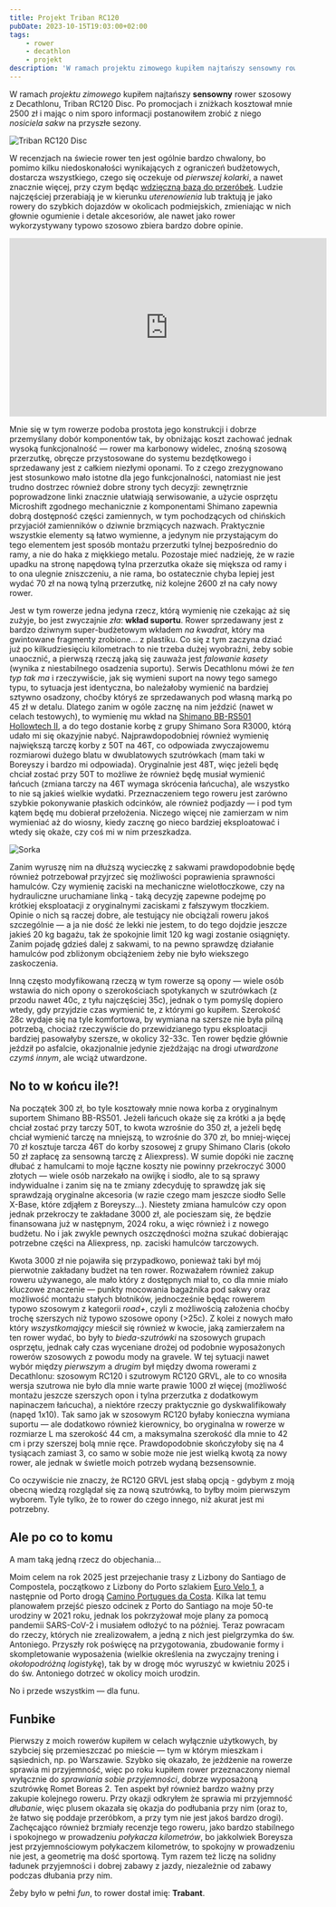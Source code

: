 ```yaml
---
title: Projekt Triban RC120
pubDate: 2023-10-15T19:03:00+02:00
tags:
    - rower
    - decathlon
    - projekt
description: 'W ramach projektu zimowego kupiłem najtańszy sensowny rower szosowy z Decathlonu, Triban RC120 Disc. Po promocjach i zniżkach kosztował mnie 2500 zł i mając o nim sporo informacji postanowiłem zrobić z niego nosiciela sakw na przyszłe sezony.'
---
```


W ramach _projektu zimowego_ kupiłem najtańszy **sensowny** rower szosowy z Decathlonu, Triban RC120 Disc. Po promocjach i zniżkach kosztował mnie 2500 zł i mając o nim sporo informacji postanowiłem zrobić z niego _nosiciela sakw_ na przyszłe sezony.

![Triban RC120 Disc](https://i.imgur.com/nmFBVvWh.jpg)

W recenzjach na świecie rower ten jest ogólnie bardzo chwalony, bo pomimo kilku niedoskonałości wynikających z ograniczeń budżetowych, dostarcza wszystkiego, czego się oczekuje od _pierwszej kolarki_, a nawet znacznie więcej, przy czym będąc [wdzięczną bazą do przeróbek](https://steffsworld.jimdo.com/bikesport/test-triban-rc-120-disc-en/). Ludzie najczęściej przerabiają je w kierunku _uterenowienia_ lub traktują je jako rowery do szybkich dojazdów w okolicach podmiejskich, zmieniając w nich głownie ogumienie i detale akcesoriów, ale nawet jako rower wykorzystywany typowo szosowo zbiera bardzo dobre opinie.

<div class="center"><iframe width="560" height="315" src="https://www.youtube-nocookie.com/embed/F-0KIPE6Cxs?si=0JOv-RNmOQjns_ta" title="YouTube video player" frameborder="0" allow="accelerometer; autoplay; clipboard-write; encrypted-media; gyroscope; picture-in-picture; web-share" allowfullscreen></iframe></div>

Mnie się w tym rowerze podoba prostota jego konstrukcji i dobrze przemyślany dobór komponentów tak, by obniżając koszt zachować jednak wysoką funkcjonalność &mdash; rower ma karbonowy widelec, znośną szosową przerzutkę, obręcze przystosowane do systemu bezdętkowego i sprzedawany jest z całkiem niezłymi oponami. To z czego zrezygnowano jest stosunkowo mało istotne dla jego funkcjonalności, natomiast nie jest trudno dostrzec również dobre strony tych decyzji: zewnętrznie poprowadzone linki znacznie ułatwiają serwisowanie, a użycie osprzętu Microshift zgodnego mechanicznie z komponentami Shimano zapewnia dobrą dostępność części zamiennych, w tym pochodzących od chińskich przyjaciół zamienników o dziwnie brzmiących nazwach. Praktycznie wszystkie elementy są łatwo wymienne, a jedynym nie przystającym do tego elementem jest sposób montażu przerzutki tylnej bezpośrednio do ramy, a nie do haka z miękkiego metalu. Pozostaje mieć nadzieję, że w razie upadku na stronę napędową tylna przerzutka okaże się miększa od ramy i to ona ulegnie zniszczeniu, a nie rama, bo ostatecznie chyba lepiej jest wydać 70 zł na nową tylną przerzutkę, niż kolejne 2600 zł na cały nowy rower.

Jest w tym rowerze jedna jedyna rzecz, którą wymienię nie czekając aż się zużyje, bo jest zwyczajnie _zła_: **wkład suportu**. Rower sprzedawany jest z bardzo dziwnym super-budżetowym wkładem _na kwadrat_, który ma gwintowane fragmenty zrobione... z plastiku. Co się z tym zaczyna dziać już po kilkudziesięciu kilometrach to nie trzeba dużej wyobraźni, żeby sobie unaocznić, a pierwszą rzeczą jaką się zauważa jest _falowanie kasety_ (wynika z niestabilnego osadzenia suportu). Serwis Decathlonu mówi że _ten typ tak ma_ i rzeczywiście, jak się wymieni suport na nowy tego samego typu, to sytuacja jest identyczna, bo należałoby wymienić na bardziej sztywno osadzony, choćby któryś ze sprzedawanych pod własną marką po 45 zł w detalu. Dlatego zanim w ogóle zacznę na nim jeździć (nawet w celach testowych), to wymienię mu wkład na [Shimano BB-RS501 Hollowtech II](https://bike.shimano.com/pl-PL/product/component/tiagra-4700/BB-RS501.html), a do tego dostanie korbę z grupy Shimano Sora R3000, którą udało mi się okazyjnie nabyć. Najprawdopodobniej również wymienię największą tarczę korby z 50T na 46T, co odpowiada zwyczajowemu rozmiarowi dużego blatu w dwublatowych szutrówkach (mam taki w Boreyszy i bardzo mi odpowiada). Oryginalnie jest 48T, więc jeżeli będę chciał zostać przy 50T to możliwe że również będę musiał wymienić łańcuch (zmiana tarczy na 46T wymaga skrócenia łańcucha), ale wszystko to nie są jakieś wielkie wydatki. Przeznaczeniem tego roweru jest zarówno szybkie pokonywanie płaskich odcinków, ale również podjazdy &mdash; i pod tym kątem będę mu dobierał przełożenia. Niczego więcej nie zamierzam w nim wymieniać aż do wiosny, kiedy zacznę go nieco bardziej eksploatować i wtedy się okaże, czy coś mi w nim przeszkadza.

![Sorka](https://i.imgur.com/xyd9bsEh.jpg)

Zanim wyruszę nim na dłuższą wycieczkę z sakwami prawdopodobnie będę również potrzebował przyjrzeć się możliwości poprawienia sprawności hamulców. Czy wymienię zaciski na mechaniczne wielotłoczkowe, czy na hydrauliczne uruchamiane linką - taką decyzję zapewne podejmę po krótkiej eksploatacji z oryginalnymi zaciskami z fałszywym tłoczkiem. Opinie o nich są raczej dobre, ale testujący nie obciążali roweru jakoś szczególnie &mdash; a ja nie dość że lekki nie jestem, to do tego dojdzie jeszcze jakieś 20 kg bagażu, tak że spokojnie limit 120 kg wagi zostanie osiągnięty. Zanim pojadę gdzieś dalej z sakwami, to na pewno sprawdzę działanie hamulców pod zbliżonym obciążeniem żeby nie było wiekszego zaskoczenia.

Inną często modyfikowaną rzeczą w tym rowerze są opony &mdash; wiele osób wstawia do nich opony o szerokościach spotykanych w szutrówkach (z przodu nawet 40c, z tyłu najczęściej 35c), jednak o tym pomyślę dopiero wtedy, gdy przyjdzie czas wymienić te, z którymi go kupiłem. Szerokość 28c wydaje się na tyle komfortowa, by wymiana na szersze nie była pilną potrzebą, chociaż rzeczywiście do przewidzianego typu eksploatacji bardziej pasowałyby szersze, w okolicy 32-33c. Ten rower będzie głównie jeździł po asfalcie, okazjonalnie jedynie zjeżdżając na drogi _utwardzone czymś innym_, ale wciąż utwardzone.

## No to w końcu ile?!

Na początek 300 zł, bo tyle kosztowały mnie nowa korba z oryginalnym suportem Shimano BB-RS501. Jeżeli łańcuch okaże się za krótki a ja będę chciał zostać przy tarczy 50T, to kwota wzrośnie do 350 zł, a jeżeli będę chciał wymienić tarczę na mniejszą, to wzrośnie do 370 zł, bo mniej-więcej 70 zł kosztuje tarcza 46T do korby szosowej z grupy Shimano Claris (około 50 zł zapłacę za sensowną tarczę z Aliexpress). W sumie dopóki nie zacznę dłubać z hamulcami to moje łączne koszty nie powinny przekroczyć 3000 złotych &mdash; wiele osób narzekało na owijkę i siodło, ale to są sprawy indywidualne i zanim się na te zmiany zdecyduję to sprawdzę jak się sprawdzają oryginalne akcesoria (w razie czego mam jeszcze siodło Selle X-Base, które zdjąłem z Boreyszy...). Niestety zmiana hamulców czy opon jednak przekroczy te zakładane 3000 zł, ale pocieszam się, że będzie finansowana już w następnym, 2024 roku, a więc również i z nowego budżetu. No i jak zwykle pewnych oszczędności można szukać dobierając potrzebne części na Aliexpress, np. zaciski hamulców tarczowych.

Kwota 3000 zł nie pojawiła się przypadkowo, ponieważ taki był mój pierwotnie zakładany budżet na ten rower. Rozważałem również zakup roweru używanego, ale mało który z dostępnych miał to, co dla mnie miało kluczowe znaczenie &mdash; punkty mocowania bagażnika pod sakwy oraz możliwość montażu stałych błotników, jednocześnie będąc rowerem typowo szosowym z kategorii _road+_, czyli z możliwością założenia choćby trochę szerszych niż typowo szosowe opony (>25c). Z kolei z nowych mało który _wszystkomający_ mieścił się również w kwocie, jaką zamierzałem na ten rower wydać, bo były to _bieda-szutrówki_ na szosowych grupach osprzętu, jednak cały czas wyceniane drożej od podobnie wyposażonych rowerów szosowych z powodu mody na gravele. W tej sytuacji nawet wybór między _pierwszym_ a _drugim_ był między dwoma rowerami z Decathlonu: szosowym RC120 i szutrowym RC120 GRVL, ale to co wnosiła wersja szutrowa nie było dla mnie warte prawie 1000 zł więcej (możliwość montażu jeszcze szerszych opon i tylna przerzutka z dodatkowym napinaczem łańcucha), a niektóre rzeczy praktycznie go dyskwalifikowały (napęd 1x10). Tak samo jak w szosowym RC120 byłaby konieczna wymiana suportu &mdash; ale dodatkowo również kierownicy, bo oryginalna w rowerze w rozmiarze L ma szerokość 44 cm, a maksymalna szerokość dla mnie to 42 cm i przy szerszej bolą mnie ręce. Prawdopodobnie skończyłoby się na 4 tysiącach zamiast 3, co samo w sobie może nie jest wielką kwotą za nowy rower, ale jednak w świetle moich potrzeb wydaną bezsensownie.

Co oczywiście nie znaczy, że RC120 GRVL jest słabą opcją - gdybym z moją obecną wiedzą rozglądał się za nową szutrówką, to byłby moim pierwszym wyborem. Tyle tylko, że to rower do czego innego, niż akurat jest mi potrzebny.

## Ale po co to komu

A mam taką jedną rzecz do objechania...

Moim celem na rok 2025 jest przejechanie trasy z Lizbony do Santiago de Compostela, początkowo z Lizbony do Porto szlakiem [Euro Velo 1](https://euroveloportugal.com/en/), a następnie od Porto drogą [Camino Portugues da Costa](https://www.caminodesantiago.gal/en/make-plans/the-ways/portuguese-coastal-way). Kilka lat temu planowałem przejść pieszo odcinek z Porto do Santiago na moje 50-te urodziny w 2021 roku, jednak los pokrzyżował moje plany za pomocą pandemii SARS-CoV-2 i musiałem odłożyć to na później. Teraz powracam do rzeczy, których nie zrealizowałem, a jedną z nich jest pielgrzymka do św. Antoniego. Przyszły rok poświęcę na przygotowania, zbudowanie formy i skompletowanie wyposażenia (wielkie określenia na zwyczajny trening i _okołopodróżną logistykę_), tak by w drogę móc wyruszyć w kwietniu 2025 i do św. Antoniego dotrzeć w okolicy moich urodzin.

No i przede wszystkim &mdash; dla funu.

## Funbike

Pierwszy z moich rowerów kupiłem w celach wyłącznie użytkowych, by szybciej się przemieszczać po mieście &mdash; tym w którym mieszkam i sąsiednich, np. po Warszawie. Szybko się okazało, że jeżdżenie na rowerze sprawia mi przyjemność, więc po roku kupiłem rower przeznaczony niemal wyłącznie do _sprawiania sobie przyjemności_, dobrze wyposażoną szutrówkę Romet Boreas 2. Ten aspekt był również bardzo ważny przy zakupie kolejnego roweru. Przy okazji odkryłem że sprawia mi przyjemność _dłubanie_, więc plusem okazała się okazja do podłubania przy nim (oraz to, że łatwo się poddaje przeróbkom, a przy tym nie jest jakoś bardzo drogi). Zachęcająco również brzmiały recenzje tego roweru, jako bardzo stabilnego i spokojnego w prowadzeniu _połykacza kilometrów_, bo jakkolwiek Boreysza jest przyjemnościowym połykaczem kilometrów, to spokojny w prowadzeniu nie jest, a geometrię ma dość sportową. Tym razem też liczę na solidny ładunek przyjemności i dobrej zabawy z jazdy, niezależnie od zabawy podczas dłubania przy nim.

Żeby było w pełni _fun_, to rower dostał imię: **Trabant**.

